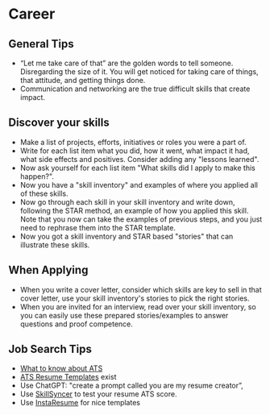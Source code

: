 # Career

## General Tips

* “Let me take care of that” are the golden words to tell someone. Disregarding the size of it. You will get noticed for taking care of things, that attitude, and getting things done.
* Communication and networking are the true difficult skills that create impact.

## Discover your skills

* Make a list of projects, efforts, initiatives or roles you were a part of.
* Write for each list item what you did, how it went, what impact it had, what side effects and positives. Consider adding any "lessons learned".
* Now ask yourself for each list item "What skills did I apply to make this happen?".
* Now you have a "skill inventory" and examples of where you applied all of these skills.
* Now go through each skill in your skill inventory and write down, following the STAR method, an example of how you applied this skill. Note that you now can take the examples of previous steps, and you just need to rephrase them into the STAR template.
* Now you got a skill inventory and STAR based "stories" that can illustrate these skills.

## When Applying

* When you write a cover letter, consider which skills are key to sell in that cover letter, use your skill inventory's stories to pick the right stories.
* When you are invited for an interview, read over your skill inventory, so you can easily use these prepared stories/examples to answer questions and proof competence.

## Job Search Tips

* [What to know about ATS](https://www.jobscan.co/applicant-tracking-systems#)
* [ATS Resume Templates](https://www.jobscan.co/resume-templates/ats-templates) exist
* Use ChatGPT: "create a prompt called you are my resume creator”,
* Use [SkillSyncer](www.skillsyncer.com) to test your resume ATS score.
* Use [InstaResume](www.instaresume.io) for nice templates
 